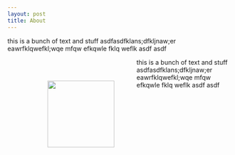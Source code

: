 ```yaml
---
layout: post
title: About
---
```

this is a bunch of text and stuff asdfasdfklans;dfkljnaw;er eawrfklqwefkl;wqe mfqw efkqwle fklq weflk asdf asdf
<figure>
  <img src="../img/logo-icon.jpg" align="left" hspace="50" vspace="50" width="150" height="150">
</figure> this is a bunch of text and stuff asdfasdfklans;dfkljnaw;er eawrfklqwefkl;wqe mfqw efkqwle fklq weflk asdf asdf
